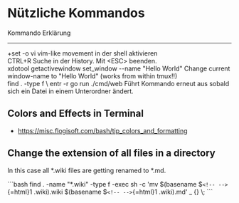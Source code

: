 #  Nützliche Kommandos

  Kommando                                                     Erklärung                                                                  
  ------------------------------------------------------------ -------------------------------------------------------------------------- ------------------------------------------------------------------------------
  +set -o vi                                                   vim-like movement in der shell aktivieren                                  
  CTRL+R                                                       Suche in der History. Mit \<ESC\> beenden.                                 
  xdotool getactivewindow set_window \--name \"Hello World\"   Change current window-name to \"Hello World\" (works from within tmux!!)   
  find . -type f \\                                            entr -r go run ./cmd/web                                                   Führt Kommando erneut aus sobald sich ein Datei in einem Unterordner ändert.
                                                                                                                                          
## Colors and Effects in Terminal

- https://misc.flogisoft.com/bash/tip_colors_and_formatting

## Change the extension of all files in a directory

In this case all \*.wiki files are getting renamed to \*.md.

\`\`\`bash find . -name \"\*.wiki\" -type f -exec sh -c \'mv
$(basename $`<!-- -->`{=html}1 .wiki).wiki
$(basename $`<!-- -->`{=html}1 .wiki).md\' \_ {} \\; \`\`\`

